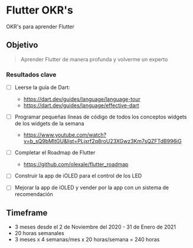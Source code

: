 # Flutter OKR's
OKR's para aprender Flutter

## Objetivo
> Aprender Flutter de manera profunda y volverme un experto 

### Resultados clave
- [ ] Leerse la guía de Dart: 
  - https://dart.dev/guides/language/language-tour
  - https://dart.dev/guides/language/effective-dart
- [ ] Programar pequeñas líneas de código de todos los conceptos widgets de los widgets de la semana
  - https://www.youtube.com/watch?v=b_sQ9bMltGU&list=PLjxrf2q8roU23XGwz3Km7sQZFTdB996iG
- [ ] Completar el Roadmap de Flutter 
  - https://github.com/olexale/flutter_roadmap
- [ ] Construir la app de iOLED para el control de los LED
- [ ] Mejorar la app de iOLED y vender por la app con un sistema de recomendación


## Timeframe
- 3 meses desde el 2 de Noviembre del 2020 - 31 de Enero de 2021
- 20 horas semanales
- 3 meses x 4 semanas/mes x 20 horas/semana = 240 horas